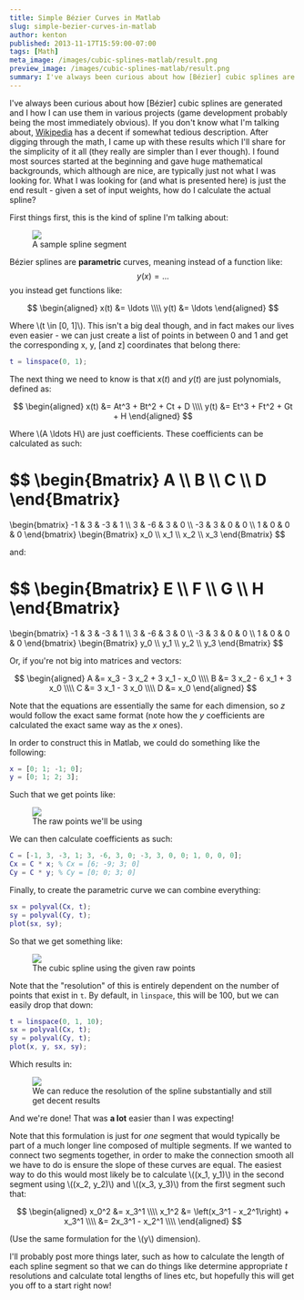 ```yaml
---
title: Simple Bézier Curves in Matlab
slug: simple-bezier-curves-in-matlab
author: kenton
published: 2013-11-17T15:59:00-07:00
tags: [Math]
meta_image: /images/cubic-splines-matlab/result.png
preview_image: /images/cubic-splines-matlab/result.png
summary: I've always been curious about how [Bézier] cubic splines are generated and I how I can use them in various projects (game development probably being the most immediately obvious). If you don't know what I'm talking about, Wikipedia has a decent if somewhat tedious description. After digging through the math, I came up with these results which I'll share for the simplicity of it all (they really are simpler than I ever though). I found most sources started at the beginning and gave huge mathematical backgrounds, which although are nice, are typically just not what I was looking for. What I was looking for (and what is presented here) is just the end result - given a set of input weights, how do I calculate the actual spline?
---
```


I've always been curious about how [B&eacute;zier] cubic splines are generated and I how I can use them in various projects (game development probably being the most immediately obvious). If you don't know what I'm talking about, [Wikipedia](http://en.wikipedia.org/wiki/B%C3%A9zier_curve) has a decent if somewhat tedious description. After digging through the math, I came up with these results which I'll share for the simplicity of it all (they really are simpler than I ever though). I found most sources started at the beginning and gave huge mathematical backgrounds, which although are nice, are typically just not what I was looking for. What I was looking for (and what is presented here) is just the end result - given a set of input weights, how do I calculate the actual spline?

<!-- PELICAN_END_SUMMARY -->

First things first, this is the kind of spline I'm talking about:

<figure>
	<img src="/images/cubic-splines-matlab/spline-segment.svg">
	<figcaption>A sample spline segment</figcaption>
</figure>

B&eacute;zier splines are **parametric** curves, meaning instead of a function like:
$$
y(x) = ...
$$
you instead get functions like:

$$
\begin{aligned}
x(t) &= \ldots \\\\
y(t) &= \ldots
\end{aligned}
$$

Where \\(t \in [0, 1]\\). This isn't a big deal though, and in fact makes our lives even easier - we can just create a list of points in between 0 and 1 and get the corresponding x, y, [and z] coordinates that belong there:

```matlab
t = linspace(0, 1);
```

The next thing we need to know is that $x(t)$ and $y(t)$ are just polynomials, defined as:

$$
\begin{aligned}
x(t) &= At^3 + Bt^2 + Ct + D \\\\
y(t) &= Et^3 + Ft^2 + Gt + H
\end{aligned}
$$

Where \\(A \ldots H\\) are just coefficients. These coefficients can be calculated as such:

$$
\begin{Bmatrix}
A \\\\
B \\\\
C \\\\
D
\end{Bmatrix}
=
\begin{bmatrix}
-1 & 3 & -3 & 1 \\\\
3 & -6 & 3 & 0 \\\\
-3 & 3 & 0 & 0 \\\\
1 & 0 & 0 & 0
\end{bmatrix}
\begin{Bmatrix}
x_0 \\\\
x_1 \\\\
x_2 \\\\
x_3
\end{Bmatrix}
$$

and:

$$
\begin{Bmatrix}
E \\\\
F \\\\
G \\\\
H
\end{Bmatrix}
=
\begin{bmatrix}
-1 & 3 & -3 & 1 \\\\
3 & -6 & 3 & 0 \\\\
-3 & 3 & 0 & 0 \\\\
1 & 0 & 0 & 0
\end{bmatrix}
\begin{Bmatrix}
y_0 \\\\
y_1 \\\\
y_2 \\\\
y_3
\end{Bmatrix}
$$

Or, if you're not big into matrices and vectors:

$$
\begin{aligned}
A &= x_3 - 3 x_2 + 3 x_1 - x_0 \\\\
B &= 3 x_2 - 6 x_1 + 3 x_0 \\\\
C &= 3 x_1 - 3 x_0 \\\\
D &= x_0
\end{aligned}
$$

Note that the equations are essentially the same for each dimension, so $z$ would follow the exact same format (note how the $y$ coefficients are calculated the exact same way as the $x$ ones).

In order to construct this in Matlab, we could do something like the following:

```matlab
x = [0; 1; -1; 0];
y = [0; 1; 2; 3];
```

Such that we get points like:

<figure>
	<img src="/images/cubic-splines-matlab/points.png">
	<figcaption>The raw points we'll be using</figcaption>
</figure>

We can then calculate coefficients as such:

```matlab
C = [-1, 3, -3, 1; 3, -6, 3, 0; -3, 3, 0, 0; 1, 0, 0, 0];
Cx = C * x; % Cx = [6; -9; 3; 0]
Cy = C * y; % Cy = [0; 0; 3; 0]
```

Finally, to create the parametric curve we can combine everything:

```matlab
sx = polyval(Cx, t);
sy = polyval(Cy, t);
plot(sx, sy);
```

So that we get something like:

<figure>
	<img src="/images/cubic-splines-matlab/result.png">
	<figcaption>The cubic spline using the given raw points</figcaption>
</figure>

Note that the "resolution" of this is entirely dependent on the number of points that exist in `t`. By default, in `linspace`, this will be 100, but we can easily drop that down:

```matlab
t = linspace(0, 1, 10);
sx = polyval(Cx, t);
sy = polyval(Cy, t);
plot(x, y, sx, sy);
```

Which results in:

<figure>
	<img src="/images/cubic-splines-matlab/lowres.png">
	<figcaption>We can reduce the resolution of the spline substantially and still get decent results</figcaption>
</figure>

And we're done! That was **a lot** easier than I was expecting!

Note that this formulation is just for _one_ segment that would typically be part of a much longer line composed of multiple segments. If we wanted to connect two segments together, in order to make the connection smooth all we have to do is ensure the slope of these curves are equal. The easiest way to do this would most likely be to calculate \\((x\_1, y\_1)\\) in the second segment using \\((x\_2, y\_2)\\) and \\((x\_3, y\_3)\\) from the first segment such that:

$$
\begin{aligned}
x_0^2 &= x_3^1 \\\\
x_1^2 &= \left(x_3^1 - x_2^1\right) + x_3^1 \\\\
	  &= 2x_3^1 - x_2^1 \\\\
\end{aligned}
$$

(Use the same formulation for the \\(y\\) dimension).

I'll probably post more things later, such as how to calculate the length of each spline segment so that we can do things like determine appropriate $t$ resolutions and calculate total lengths of lines etc, but hopefully this will get you off to a start right now!